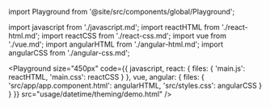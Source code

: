 import Playground from '@site/src/components/global/Playground';

import javascript from './javascript.md';
import reactHTML from './react-html.md';
import reactCSS from './react-css.md';
import vue from './vue.md';
import angularHTML from './angular-html.md';
import angularCSS from './angular-css.md';

<Playground 
  size="450px" 
  code={{ 
    javascript, 
    react: {
      files: {
        'main.js': reactHTML,
        'main.css': reactCSS
      }
    }, 
    vue, 
    angular: {
      files: {
        'src/app/app.component.html': angularHTML,
        'src/styles.css': angularCSS
      }
    }
  }} 
  src="usage/datetime/theming/demo.html"
/>
